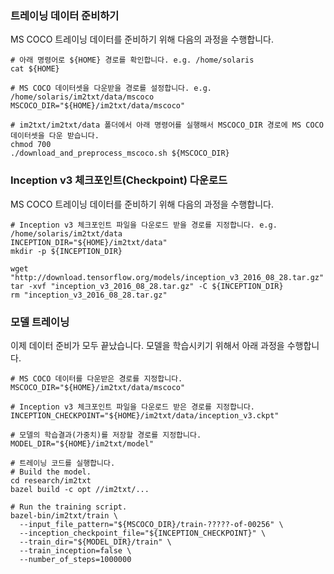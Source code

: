 ### 트레이닝 데이터 준비하기
MS COCO 트레이닝 데이터를 준비하기 위해 다음의 과정을 수행합니다.
```shell
# 아래 명령어로 ${HOME} 경로를 확인합니다. e.g. /home/solaris
cat ${HOME}

# MS COCO 데이터셋을 다운받을 경로를 설정합니다. e.g. /home/solaris/im2txt/data/mscoco
MSCOCO_DIR="${HOME}/im2txt/data/mscoco"

# im2txt/im2txt/data 폴더에서 아래 명령어를 실행해서 MSCOCO_DIR 경로에 MS COCO 데이터셋을 다운 받습니다.
chmod 700
./download_and_preprocess_mscoco.sh ${MSCOCO_DIR}
```


### Inception v3 체크포인트(Checkpoint) 다운로드
MS COCO 트레이닝 데이터를 준비하기 위해 다음의 과정을 수행합니다.
```shell
# Inception v3 체크포인트 파일을 다운로드 받을 경로를 지정합니다. e.g. /home/solaris/im2txt/data
INCEPTION_DIR="${HOME}/im2txt/data"
mkdir -p ${INCEPTION_DIR}

wget "http://download.tensorflow.org/models/inception_v3_2016_08_28.tar.gz"
tar -xvf "inception_v3_2016_08_28.tar.gz" -C ${INCEPTION_DIR}
rm "inception_v3_2016_08_28.tar.gz"
```

### 모델 트레이닝
이제 데이터 준비가 모두 끝났습니다. 모델을 학습시키기 위해서 아래 과정을 수행합니다.
```shell
# MS COCO 데이터를 다운받은 경로를 지정합니다.
MSCOCO_DIR="${HOME}/im2txt/data/mscoco"

# Inception v3 체크포인트 파일을 다운로드 받은 경로를 지정합니다.
INCEPTION_CHECKPOINT="${HOME}/im2txt/data/inception_v3.ckpt"

# 모델의 학습결과(가중치)를 저장할 경로를 지정합니다.
MODEL_DIR="${HOME}/im2txt/model"

# 트레이닝 코드를 실행합니다.
# Build the model.
cd research/im2txt
bazel build -c opt //im2txt/...

# Run the training script.
bazel-bin/im2txt/train \
  --input_file_pattern="${MSCOCO_DIR}/train-?????-of-00256" \
  --inception_checkpoint_file="${INCEPTION_CHECKPOINT}" \
  --train_dir="${MODEL_DIR}/train" \
  --train_inception=false \
  --number_of_steps=1000000
```
